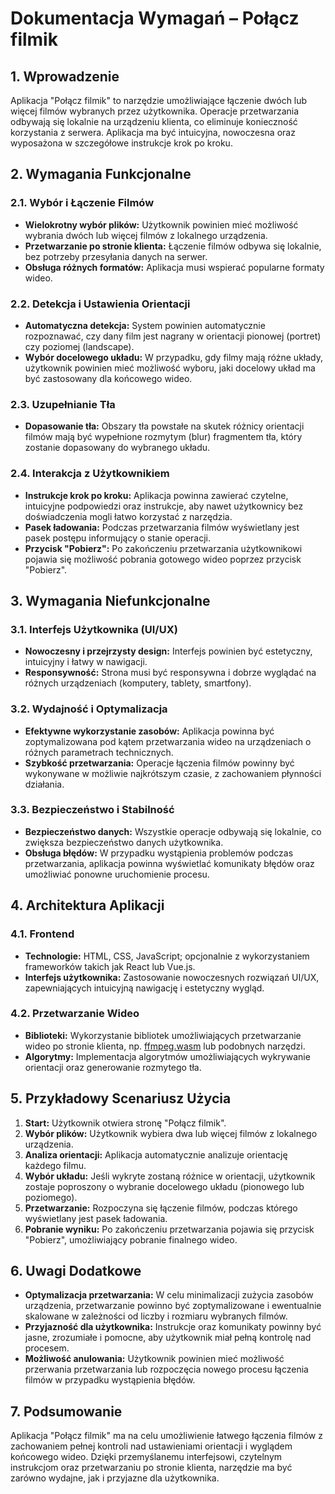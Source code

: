 # Dokumentacja Wymagań – Połącz filmik

## 1. Wprowadzenie
Aplikacja "Połącz filmik" to narzędzie umożliwiające łączenie dwóch lub więcej filmów wybranych przez użytkownika. Operacje przetwarzania odbywają się lokalnie na urządzeniu klienta, co eliminuje konieczność korzystania z serwera. Aplikacja ma być intuicyjna, nowoczesna oraz wyposażona w szczegółowe instrukcje krok po kroku.

## 2. Wymagania Funkcjonalne

### 2.1. Wybór i Łączenie Filmów
- **Wielokrotny wybór plików:** Użytkownik powinien mieć możliwość wybrania dwóch lub więcej filmów z lokalnego urządzenia.
- **Przetwarzanie po stronie klienta:** Łączenie filmów odbywa się lokalnie, bez potrzeby przesyłania danych na serwer.
- **Obsługa różnych formatów:** Aplikacja musi wspierać popularne formaty wideo.

### 2.2. Detekcja i Ustawienia Orientacji
- **Automatyczna detekcja:** System powinien automatycznie rozpoznawać, czy dany film jest nagrany w orientacji pionowej (portret) czy poziomej (landscape).
- **Wybór docelowego układu:** W przypadku, gdy filmy mają różne układy, użytkownik powinien mieć możliwość wyboru, jaki docelowy układ ma być zastosowany dla końcowego wideo.

### 2.3. Uzupełnianie Tła
- **Dopasowanie tła:** Obszary tła powstałe na skutek różnicy orientacji filmów mają być wypełnione rozmytym (blur) fragmentem tła, który zostanie dopasowany do wybranego układu.

### 2.4. Interakcja z Użytkownikiem
- **Instrukcje krok po kroku:** Aplikacja powinna zawierać czytelne, intuicyjne podpowiedzi oraz instrukcje, aby nawet użytkownicy bez doświadczenia mogli łatwo korzystać z narzędzia.
- **Pasek ładowania:** Podczas przetwarzania filmów wyświetlany jest pasek postępu informujący o stanie operacji.
- **Przycisk "Pobierz":** Po zakończeniu przetwarzania użytkownikowi pojawia się możliwość pobrania gotowego wideo poprzez przycisk "Pobierz".

## 3. Wymagania Niefunkcjonalne

### 3.1. Interfejs Użytkownika (UI/UX)
- **Nowoczesny i przejrzysty design:** Interfejs powinien być estetyczny, intuicyjny i łatwy w nawigacji.
- **Responsywność:** Strona musi być responsywna i dobrze wyglądać na różnych urządzeniach (komputery, tablety, smartfony).

### 3.2. Wydajność i Optymalizacja
- **Efektywne wykorzystanie zasobów:** Aplikacja powinna być zoptymalizowana pod kątem przetwarzania wideo na urządzeniach o różnych parametrach technicznych.
- **Szybkość przetwarzania:** Operacje łączenia filmów powinny być wykonywane w możliwie najkrótszym czasie, z zachowaniem płynności działania.

### 3.3. Bezpieczeństwo i Stabilność
- **Bezpieczeństwo danych:** Wszystkie operacje odbywają się lokalnie, co zwiększa bezpieczeństwo danych użytkownika.
- **Obsługa błędów:** W przypadku wystąpienia problemów podczas przetwarzania, aplikacja powinna wyświetlać komunikaty błędów oraz umożliwiać ponowne uruchomienie procesu.

## 4. Architektura Aplikacji

### 4.1. Frontend
- **Technologie:** HTML, CSS, JavaScript; opcjonalnie z wykorzystaniem frameworków takich jak React lub Vue.js.
- **Interfejs użytkownika:** Zastosowanie nowoczesnych rozwiązań UI/UX, zapewniających intuicyjną nawigację i estetyczny wygląd.

### 4.2. Przetwarzanie Wideo
- **Biblioteki:** Wykorzystanie bibliotek umożliwiających przetwarzanie wideo po stronie klienta, np. [ffmpeg.wasm](https://github.com/ffmpegwasm/ffmpeg.wasm) lub podobnych narzędzi.
- **Algorytmy:** Implementacja algorytmów umożliwiających wykrywanie orientacji oraz generowanie rozmytego tła.

## 5. Przykładowy Scenariusz Użycia
1. **Start:** Użytkownik otwiera stronę "Połącz filmik".
2. **Wybór plików:** Użytkownik wybiera dwa lub więcej filmów z lokalnego urządzenia.
3. **Analiza orientacji:** Aplikacja automatycznie analizuje orientację każdego filmu.
4. **Wybór układu:** Jeśli wykryte zostaną różnice w orientacji, użytkownik zostaje poproszony o wybranie docelowego układu (pionowego lub poziomego).
5. **Przetwarzanie:** Rozpoczyna się łączenie filmów, podczas którego wyświetlany jest pasek ładowania.
6. **Pobranie wyniku:** Po zakończeniu przetwarzania pojawia się przycisk "Pobierz", umożliwiający pobranie finalnego wideo.

## 6. Uwagi Dodatkowe
- **Optymalizacja przetwarzania:** W celu minimalizacji zużycia zasobów urządzenia, przetwarzanie powinno być zoptymalizowane i ewentualnie skalowane w zależności od liczby i rozmiaru wybranych filmów.
- **Przyjazność dla użytkownika:** Instrukcje oraz komunikaty powinny być jasne, zrozumiałe i pomocne, aby użytkownik miał pełną kontrolę nad procesem.
- **Możliwość anulowania:** Użytkownik powinien mieć możliwość przerwania przetwarzania lub rozpoczęcia nowego procesu łączenia filmów w przypadku wystąpienia błędów.

## 7. Podsumowanie
Aplikacja "Połącz filmik" ma na celu umożliwienie łatwego łączenia filmów z zachowaniem pełnej kontroli nad ustawieniami orientacji i wyglądem końcowego wideo. Dzięki przemyślanemu interfejsowi, czytelnym instrukcjom oraz przetwarzaniu po stronie klienta, narzędzie ma być zarówno wydajne, jak i przyjazne dla użytkownika.

